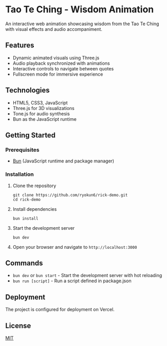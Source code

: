 # Tao Te Ching - Wisdom Animation

An interactive web animation showcasing wisdom from the Tao Te Ching with visual effects and audio accompaniment.

## Features

- Dynamic animated visuals using Three.js
- Audio playback synchronized with animations
- Interactive controls to navigate between quotes
- Fullscreen mode for immersive experience

## Technologies

- HTML5, CSS3, JavaScript
- Three.js for 3D visualizations
- Tone.js for audio synthesis
- Bun as the JavaScript runtime

## Getting Started

### Prerequisites

- [Bun](https://bun.sh/) (JavaScript runtime and package manager)

### Installation

1. Clone the repository

   ```
   git clone https://github.com/ryokun6/rick-demo.git
   cd rick-demo
   ```

2. Install dependencies

   ```
   bun install
   ```

3. Start the development server

   ```
   bun dev
   ```

4. Open your browser and navigate to `http://localhost:3000`

## Commands

- `bun dev` or `bun start` - Start the development server with hot reloading
- `bun run [script]` - Run a script defined in package.json

## Deployment

The project is configured for deployment on Vercel.

## License

[MIT](LICENSE)
